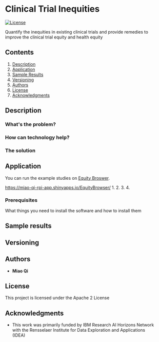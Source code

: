 # Clinical Trial Inequities

[![License](https://img.shields.io/badge/License-Apache2-blue.svg)](https://www.apache.org/licenses/LICENSE-2.0) 


Quantify the inequities in existing clinical trials and provide remedies to improve the clinical trial equity and health equity

## Contents

1. [Description](#description)
1. [Application](#application)
1. [Sample Results](#sample-results)
1. [Versioning](#versioning)
1. [Authors](#authors)
1. [License](#license)
1. [Acknowledgments](#acknowledgments)

## Description

### What's the problem?



### How can technology help?



### The solution


## Application

You can run the example studies on [Equity Broswer](https://miao-qi-rpi-app.shinyapps.io/EquityBrowser/).

https://miao-qi-rpi-app.shinyapps.io/EquityBrowser/
1. 
2. 
3. 
4. 

### Prerequisites

What things you need to install the software and how to install them



## Sample results


## Versioning

## Authors

* **Miao Qi** 

## License

This project is licensed under the Apache 2 License

## Acknowledgments

* This work was primarily funded by IBM Research AI Horizons Network with the Rensselaer Institute for Data Exploration and Applications (IDEA)
